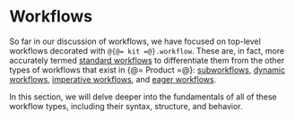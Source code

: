 # Workflows

So far in our discussion of workflows, we have focused on top-level workflows decorated with `@{@= kit =@}.workflow`.
These are, in fact, more accurately termed [standard workflows](./standard-workflows.md) to differentiate them from the other types of workflows that exist in {@= Product =@}: [subworkflows](./subworkflows-and-sub-launch-plans.md), [dynamic workflows](./dynamic-workflows), [imperative workflows](./imperative-workflows.md),  and [eager workflows](./eager-workflows.md).

In this section, we will delve deeper into the fundamentals of all of these workflow types, including their syntax, structure, and behavior.
